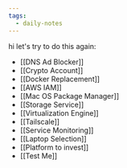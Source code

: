 ```yaml
---
tags:
  - daily-notes
---
```

hi let's try to do this again:
- [[DNS Ad Blocker]]
- [[Crypto Account]]
- [[Docker Replacement]]
- [[AWS IAM]]
- [[Mac OS Package Manager]]
- [[Storage Service]]
- [[Virtualization Engine]]
- [[Tailscale]]
- [[Service Monitoring]]
- [[Laptop Selection]]
- [[Platform to invest]]
- [[Test Me]]